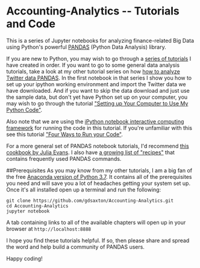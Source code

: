 # Accounting-Analytics -- Tutorials and Code 

This is a series of Jupyter notebooks for analyzing finance-related Big Data using Python's powerful <a href="http://pandas.pydata.org/" target=_blank>PANDAS</a> (Python Data Analysis) library. 

If you are new to Python, you may wish to go through a <a href="http://social-metrics.org/tutorial-list/" target=_blank>series of tutorials</a> I have created in order. If you want to go to some general data analysis tutorials, take a look at my other tutorial series on how <a href="https://github.com/gdsaxton/PANDAS" target=_blank>how to analyze Twitter data PANDAS</a>. In the first notebook in that series I show you how to set up your ipython working environment and import the Twitter data we have downloaded. And if you want to skip the data download and just use the sample data, but don't yet have Python set up on your computer, you may wish to go through the tutorial <a href="http://social-metrics.org/python-code-prerequisites/" target=_blank>"Setting up Your Computer to Use My Python Code"</a>.

Also note that we are using the <a href="http://ipython.org/notebook.html" target=_blank>iPython notebook interactive computing framework</a> for running the code in this tutorial. If you're unfamiliar with this see this tutorial <a href="http://social-metrics.org/starting-on-python-2/" target=_blank>"Four Ways to Run your Code"</a>.

For a more general set of PANDAS notebook tutorials, I'd recommend <a href="http://jvns.ca/blog/2013/12/22/cooking-with-pandas/" target=_blank>this cookbook by Julia Evans</a>. I also have <a href="http://social-metrics.org/python-pandas-cookbook/" target=_blank>a growing list of "recipes"</a> that contains frequently used PANDAS commands.

##Prerequisites
As you may know from my other tutorials, I am a big fan of the free <a href="https://store.continuum.io/cshop/anaconda/" target=_blank>Anaconda version of Python 3.7</a>. It contains all of the prerequisites you need and will save you a lot of headaches getting your system set up. Once it's all installed open up a terminal and run the following:

```
git clone https://github.com/gdsaxton/Accounting-Analytics.git
cd Accounting-Analytics
jupyter notebook
```

A tab containing links to all of the available chapters will open up in your browser at `http://localhost:8888`

I hope you find these tutorials helpful. If so, then please share and spread the word and help build a community of PANDAS users. 

Happy coding!



